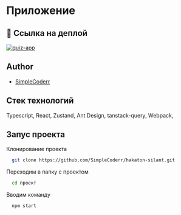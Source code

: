 # Приложение

## 🔗 Ссылка на деплой
[![quiz-app](https://custom-icon-badges.demolab.com/badge/fire-red.svg?logo=fire&logoColor=fff)](simplecoderr.github.io/hakaton-silant/)

## Author

- [SimpleCoderr](https://github.com/SimpleCoderr)

## Стек технологий

Typescript, React, Zustand, Ant Design, tanstack-query, Webpack, 
 
## Запус проекта

Клонирование проекта

```bash
  git clone https://github.com/SimpleCoderr/hakaton-silant.git
```

Переходим в папку с проектом

```bash
  cd проект
```

Вводим команду

```bash
  npm start
```

